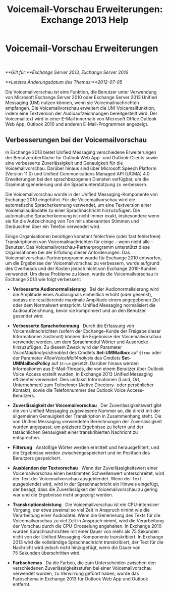 ﻿---
title: 'Voicemail-Vorschau Erweiterungen: Exchange 2013 Help'
TOCTitle: Voicemail-Vorschau Erweiterungen
ms:assetid: 1fcccec1-4edc-40b8-948c-111647d7d770
ms:mtpsurl: https://technet.microsoft.com/de-de/library/JJ150501(v=EXCHG.150)
ms:contentKeyID: 50475196
ms.date: 05/22/2018
mtps_version: v=EXCHG.150
ms.translationtype: MT
---

# Voicemail-Vorschau Erweiterungen

 

_**Gilt für:**Exchange Server 2013, Exchange Server 2016_

_**Letztes Änderungsdatum des Themas:**2012-07-05_

Die Voicemailvorschau ist eine Funktion, die Benutzer unter Verwendung von Microsoft Exchange Server 2010 oder Exchange Server 2013 Unified Messaging (UM) nutzen können, wenn sie Voicemailnachrichten empfangen. Die Voicemailvorschau erweitert die UM-Voicemailfunktion, indem eine Textversion der Audioaufzeichnungen bereitgestellt wird. Der Voicemailtext wird in einer E-Mail innerhalb von Microsoft Office Outlook Web App, Outlook 2010 und anderen E-Mail-Programmen angezeigt.

## Verbesserungen bei der Voicemailvorschau

In Exchange 2013 bietet Unified Messaging verschiedene Erweiterungen der Benutzeroberfläche für Outlook Web App- und Outlook-Clients sowie eine verbesserte Zuverlässigkeit und Genauigkeit für die Voicemailvorschau. Darüber hinaus sind über Microsoft Speech Platform (Version 11.0) und Unified Communications Managed API (UCMA) 4.0 Erweiterungen bei den sprachbezogenen Diensten verfügbar, um die Grammatikgenerierung und die Sprachunterstützung zu verbessern.

Die Voicemailvorschau wurde in der Unified Messaging-Komponente von Exchange 2010 eingeführt. Für die Voicemailvorschau wird die automatische Spracherkennung verwendet, um eine Textversion einer Voicemailaudiodatei zu einer Sprachnachricht hinzuzufügen. Die automatische Spracherkennung ist nicht immer exakt, insbesondere wenn sie für die Aufzeichnung von Ton mit unbekannten Stimmen und Geräuschen über ein Telefon verwendet wird.

Einige Organisationen benötigen konstant fehlerfreie (oder fast fehlerfreie) Transkriptionen von Voicemailnachrichten für einige – wenn nicht alle – Benutzer. Das Voicemailvorschau-Partnerprogramm unterstützt diese Organisationen bei der Erfüllung dieser Anforderungen. Das Voicemailvorschau-Partnerprogramm wurde für Exchange 2010 entworfen, um die Ergebnisse der Voicemailvorschau zu verbessern, wurde aufgrund des Overheads und der Kosten jedoch nicht von Exchange 2010-Kunden verwendet. Um diese Probleme zu lösen, wurde die Voicemailvorschau in Exchange 2013 wie folgt verbessert:

  - **Verbesserte Audionormalisierung**   Bei der Audionormalisierung wird die Amplitude eines Audiosignals einheitlich erhöht (oder gesenkt), sodass die resultierende maximale Amplitude einem angegebenen Ziel oder dem Normalwert entspricht. Unified Messaging normalisiert die Audioaufzeichnung, bevor sie komprimiert und an den Benutzer gesendet wird.

  - **Verbesserte Spracherkennung**   Durch die Erfassung von Voicemailnachrichten (sofern der Exchange-Kunde der Freigabe dieser Informationen zustimmt) können die Ergebnisse der Voicemailvorschau verwendet werden, um dem Sprachmodul Wörter und Ausdrücke hinzuzufügen. Zu diesem Zweck wird der Parameter *VoiceMailAnalysisEnabled* des Cmdlets **Set-UMMailbox** auf `$true` oder der Parameter *AllowVoiceMailAnalysis* des Cmdlets **Set-UMMailboxPolicy** auf `$true` gesetzt. Darüber hinaus werden Informationen aus E-Mail-Threads, die von einem Benutzer über Outlook Voice Access erstellt wurden, in Exchange 2013 Unified Messaging effizienter verwendet. Dies umfasst Informationen (Land, Ort, Unternehmen) zum Teilnehmer (Active Directory- oder persönlicher Kontakt), sowie die Telefonnummer des Outlook Voice Access-Benutzers.

  - **Zuverlässigkeit der Voicemailvorschau**   Der Zuverlässigkeitswert gibt die von Unified Messaging zugewiesene Nummer an, die direkt mit der allgemeinen Genauigkeit der Transkription in Zusammenhang steht. Die von Unified Messaging verwendeten Berechnungen der Zuverlässigkeit wurden angepasst, um präzisere Ergebnisse zu liefern und der tatsächlichen Genauigkeit einer transkribierten Nachricht zu entsprechen.

  - **Filterung**   Anstößige Wörter werden ermittelt und herausgefiltert, und die Ergebnisse werden zwischengespeichert und im Postfach des Benutzers gespeichert.

  - **Ausblenden der Textvorschau**   Wenn der Zuverlässigkeitswert einer Voicemailvorschau einen bestimmten Schwellenwert unterschreitet, wird der Text der Voicemailvorschau ausgeblendet. Wenn der Text ausgeblendet wird, wird in der Sprachnachricht ein Hinweis eingefügt, der besagt, dass die Zuverlässigkeit der Voicemailvorschau zu gering war und die Ergebnisse nicht angezeigt werden.

  - **Transkriptionsleistung**   Die Voicemailvorschau ist ein CPU-intensiver Vorgang, der etwa zweimal so viel Zeit in Anspruch nimmt wie die Verarbeitung einer Audiodatei. Wenn die Generierung des Texts für die Voicemailvorschau zu viel Zeit in Anspruch nimmt, wird die Verarbeitung der Vorschau durch die CPU-Drosselung angehalten. In Exchange 2010 wurden Sprachnachrichten mit einer Dauer von mehr als 75 Sekunden nicht von der Unified Messaging-Komponente transkribiert. In Exchange 2013 wird die vollständige Sprachnachricht transkribiert, der Text für die Nachricht wird jedoch nicht hinzugefügt, wenn die Dauer von 75 Sekunden überschritten wird.

  - **Farbschemas**   Da die Farben, die zum Unterscheiden zwischen den verschiedenen Zuverlässigkeitsstufen bei einer Voicemailvorschau verwendet wurden, zu Verwirrung geführt haben, wurde das Farbschema in Exchange 2013 für Outlook Web App und Outlook entfernt.

